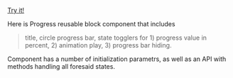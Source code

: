 [Try it!](https://drakofm.github.io/progress-block/)

Here is Progress reusable block component that includes 
  > title,
  > circle progress bar,
  > state togglers for
    1) progress value in percent,
    2) animation play,
    3) progress bar hiding.

Component has a number of initialization parametrs, as well as an API with methods handling all foresaid states.
